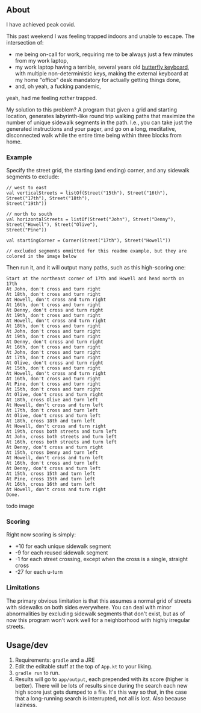 ## About

I have achieved peak covid.

This past weekend I was feeling trapped indoors and unable to escape. The intersection of:

* me being on-call for work, requiring me to be always just a few minutes from my work laptop,
* my work laptop having a terrible, several years old
  [butterfly keyboard](https://www.macrumors.com/guide/butterfly-keyboard-vs-scissor-keyboard/),
  with multiple non-deterministic keys, making the external keyboard at my home "office" desk
  mandatory for actually getting things done,
* and, oh yeah, a fucking pandemic,

yeah, had me feeling *rather* trapped.

My solution to this problem? A program that given a grid and starting location, generates
labyrinth-like round trip walking paths that maximize the number of unique sidewalk segments in the
path. I.e., you can take just the generated instructions and your pager, and go on a long,
meditative, disconnected walk while the entire time being within three blocks from home.

### Example

Specify the street grid, the starting (and ending) corner, and any sidewalk segments to exclude:

```
// west to east
val verticalStreets = listOf(Street("15th"), Street("16th"), Street("17th"), Street("18th"),
Street("19th"))

// north to south
val horizontalStreets = listOf(Street("John"), Street("Denny"), Street("Howell"), Street("Olive"),
Street("Pine"))

val startingCorner = Corner(Street("17th"), Street("Howell"))

// excluded segments ommitted for this readme example, but they are colored in the image below
```

Then run it, and it will output many paths, such as this high-scoring one:

```
Start at the northeast corner of 17th and Howell and head north on 17th
At John, don't cross and turn right
At 18th, don't cross and turn right
At Howell, don't cross and turn right
At 16th, don't cross and turn right
At Denny, don't cross and turn right
At 19th, don't cross and turn right
At Howell, don't cross and turn right
At 18th, don't cross and turn right
At John, don't cross and turn right
At 19th, don't cross and turn right
At Denny, don't cross and turn right
At 16th, don't cross and turn right
At John, don't cross and turn right
At 17th, don't cross and turn right
At Olive, don't cross and turn right
At 15th, don't cross and turn right
At Howell, don't cross and turn right
At 16th, don't cross and turn right
At Pine, don't cross and turn right
At 15th, don't cross and turn right
At Olive, don't cross and turn right
At 18th, cross Olive and turn left
At Howell, don't cross and turn left
At 17th, don't cross and turn left
At Olive, don't cross and turn left
At 18th, cross 18th and turn left
At Howell, don't cross and turn right
At 19th, cross both streets and turn left
At John, cross both streets and turn left
At 16th, cross both streets and turn left
At Denny, don't cross and turn right
At 15th, cross Denny and turn left
At Howell, don't cross and turn left
At 16th, don't cross and turn left
At Denny, don't cross and turn left
At 15th, cross 15th and turn left
At Pine, cross 15th and turn left
At 16th, cross 16th and turn left
At Howell, don't cross and turn right
Done.
```

todo image

### Scoring

Right now scoring is simply:

* +10 for each unique sidewalk segment
* -9 for each reused sidewalk segment
* -1 for each street crossing, except when the cross is a single, straight cross
* -27 for each u-turn

### Limitations

The primary obvious limitation is that this assumes a normal grid of streets with sidewalks on both
sides everywhere. You can deal with minor abnormalities by excluding sidewalk segments that don't
exist, but as of now this program won't work well for a neighborhood with highly irregular streets.

## Usage/dev
1. Requirements: `gradle` and a JRE
1. Edit the editable stuff at the top of `App.kt` to your liking.
1. `gradle run` to run.
1. Results will go to `app/output`, each prepended with its score (higher is better). There will be
   lots of results since during the search each new high score just gets dumped to a file. It's this
   way so that, in the case that a long-running search is interrupted, not all is lost. Also because
   laziness.
